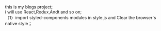 this is my blogs project;  
i will use React,Redux,Andt and so on;  
（1）import styled-components modules in style.js and Clear the browser's native style；  